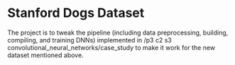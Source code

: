 # Stanford Dogs Dataset
The project is to tweak the pipeline (including data preprocessing, building, compiling, and training DNNs) implemented in /p3 c2 s3 convolutional_neural_networks/case_study to make it work for the new dataset mentioned above.
